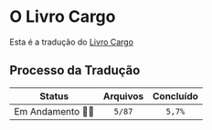 # O Livro Cargo

Esta é a tradução do [Livro Cargo](https://doc.rust-lang.org/cargo/)

## Processo da Tradução

Status | Arquivos | Concluído
:---:|:----:|:----:
Em Andamento :running::running: | `5/87` | `5,7%`
